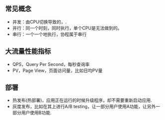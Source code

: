 ## 常见概念
- 并发：由CPU切换导致的，.
- 并行：同一个时刻，同时执行，单个CPU是无法做到的。
- 串行：一个一个地执行，协程属于串行

## 大流量性能指标
- QPS，Query Per Second，每秒查询率
- PV，Page View，页面访问量，比如日均PV量

## 部署
- 热发布(热部署)，应用正在运行的时候升级程序，却不需要重新启动应用.
- 灰度发布，比如在其上进行A/B testing，让一部分用户使用A功能，让另外一部分用户使用B功能.